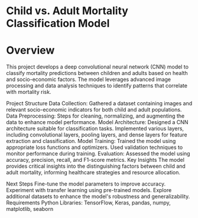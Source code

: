 # Child vs. Adult Mortality Classification Model
# Overview
This project develops a deep convolutional neural network (CNN) model to classify mortality predictions between children and adults based on health and socio-economic factors. The model leverages advanced image processing and data analysis techniques to identify patterns that correlate with mortality risk.

Project Structure
Data Collection: Gathered a dataset containing images and relevant socio-economic indicators for both child and adult populations.
Data Preprocessing: Steps for cleaning, normalizing, and augmenting the data to enhance model performance.
Model Architecture:
Designed a CNN architecture suitable for classification tasks.
Implemented various layers, including convolutional layers, pooling layers, and dense layers for feature extraction and classification.
Model Training:
Trained the model using appropriate loss functions and optimizers.
Used validation techniques to monitor performance during training.
Evaluation: Assessed the model using accuracy, precision, recall, and F1-score metrics.
Key Insights
The model provides critical insights into the distinguishing factors between child and adult mortality, informing healthcare strategies and resource allocation.

Next Steps
Fine-tune the model parameters to improve accuracy.
Experiment with transfer learning using pre-trained models.
Explore additional datasets to enhance the model's robustness and generalizability.
Requirements
Python
Libraries: TensorFlow, Keras, pandas, numpy, matplotlib, seaborn
